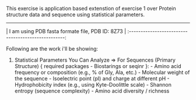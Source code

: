 This exercise is application based extenstion of exercise 1 over Protein structure data and sequence using statistical parameters.
__________________________________________________________________________________________________________________________________
| I am using PDB fasta formate file, PDB ID: 8Z73  |
:--------------------------------------------------:

Following are the work i'll be showing:

1. Statistical Parameters You Can Analyze
   => For Sequences (Primary Structure)   { required packages - Biostarings or seqinr }:
       - Amino acid frequency or composition (e.g., % of Gly, Ala, etc.)
       - Molecular weight of the sequence
       - Isoelectric point (pI) and charge at different pH
       - Hydrophobicity index (e.g., using Kyte-Doolittle scale)
       - Shannon entropy (sequence complexity)
       - Amino acid diversity / richness
